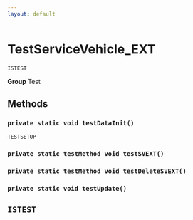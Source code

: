 ```yaml
---
layout: default
---
```

# TestServiceVehicle_EXT

`ISTEST`



**Group** Test

## Methods
### `private static void testDataInit()`

`TESTSETUP`
### `private static testMethod void testSVEXT()`
### `private static testMethod void testDeleteSVEXT()`
### `private static void testUpdate()`

`ISTEST`
---
